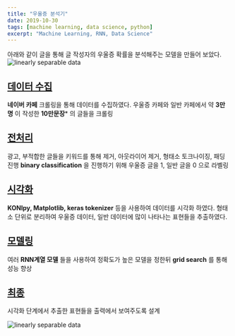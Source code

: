 ```yaml
---
title: "우울증 분석기"
date: 2019-10-30
tags: [machine learning, data science, python]
excerpt: "Machine Learning, RNN, Data Science"
---
```

아래와 같이 글을 통해 글 작성자의 우울증 확률을 분석해주는 모델을 만들어 보았다.
<img src="{{ site.url }}{{ site.baseurl }}/images/depression/12.jpg" alt="linearly separable data">
## [데이터 수집](https://shyoo90.github.io/crawling/)

**네이버 카페** 크롤링을 통해 데이터를 수집하였다.
우울증 카페와 일반 카페에서 약 **3만명** 이 작성한 **10만문장*** 의 글들을 크롤링

## [전처리](https://shyoo90.github.io/preprocessing/)

광고, 부적합한 글들을 키워드를 통해 제거, 아웃라이어 제거, 형태소 토크나이징, 패딩 진행
**binary classification** 을 진행하기 위해 우울증 글을 1, 일반 글을 0 으로 라벨링

## [시각화](https://shyoo90.github.io/eda/)

**KONlpy, Matplotlib, keras tokenizer** 등을 사용하여 데이터를 시각화 하였다.
형태소 단위로 분리하여 우울증 데이터, 일반 데이터에 많이 나타나는 표현들을 추출하였다.


## [모델링](https://shyoo90.github.io/model/)

여러 **RNN계열 모델** 들을 사용하여 정확도가 높은 모델을 정한뒤
**grid search** 를 통해 성능 향상

## [최종](https://shyoo90.github.io/final/)
시각화 단계에서 추출한 표현들을 출력에서 보여주도록 설계

<img src="{{ site.url }}{{ site.baseurl }}/images/depression/2.jpg" alt="linearly separable data">
